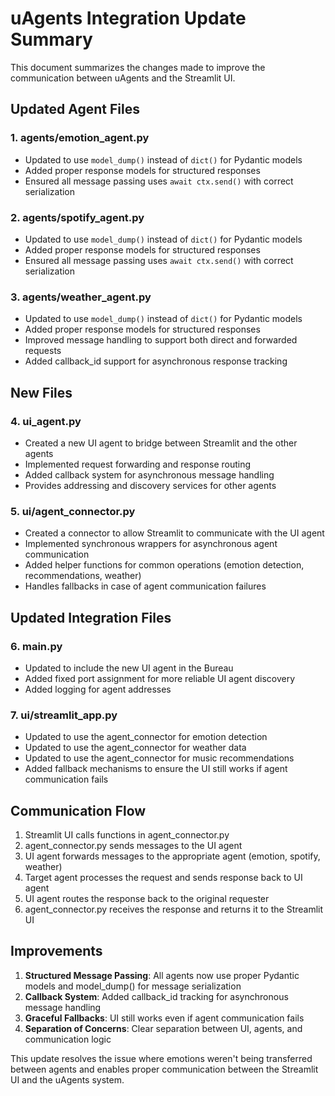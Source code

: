 # uAgents Integration Update Summary

This document summarizes the changes made to improve the communication between uAgents and the Streamlit UI.

## Updated Agent Files

### 1. agents/emotion_agent.py
- Updated to use `model_dump()` instead of `dict()` for Pydantic models
- Added proper response models for structured responses
- Ensured all message passing uses `await ctx.send()` with correct serialization

### 2. agents/spotify_agent.py
- Updated to use `model_dump()` instead of `dict()` for Pydantic models
- Added proper response models for structured responses
- Ensured all message passing uses `await ctx.send()` with correct serialization

### 3. agents/weather_agent.py
- Updated to use `model_dump()` instead of `dict()` for Pydantic models
- Added proper response models for structured responses
- Improved message handling to support both direct and forwarded requests
- Added callback_id support for asynchronous response tracking

## New Files

### 4. ui_agent.py
- Created a new UI agent to bridge between Streamlit and the other agents
- Implemented request forwarding and response routing
- Added callback system for asynchronous message handling
- Provides addressing and discovery services for other agents

### 5. ui/agent_connector.py
- Created a connector to allow Streamlit to communicate with the UI agent
- Implemented synchronous wrappers for asynchronous agent communication
- Added helper functions for common operations (emotion detection, recommendations, weather)
- Handles fallbacks in case of agent communication failures

## Updated Integration Files

### 6. main.py
- Updated to include the new UI agent in the Bureau
- Added fixed port assignment for more reliable UI agent discovery
- Added logging for agent addresses

### 7. ui/streamlit_app.py
- Updated to use the agent_connector for emotion detection
- Updated to use the agent_connector for weather data
- Updated to use the agent_connector for music recommendations
- Added fallback mechanisms to ensure the UI still works if agent communication fails

## Communication Flow

1. Streamlit UI calls functions in agent_connector.py
2. agent_connector.py sends messages to the UI agent
3. UI agent forwards messages to the appropriate agent (emotion, spotify, weather)
4. Target agent processes the request and sends response back to UI agent
5. UI agent routes the response back to the original requester
6. agent_connector.py receives the response and returns it to the Streamlit UI

## Improvements

1. **Structured Message Passing**: All agents now use proper Pydantic models and model_dump() for message serialization
2. **Callback System**: Added callback_id tracking for asynchronous message handling
3. **Graceful Fallbacks**: UI still works even if agent communication fails
4. **Separation of Concerns**: Clear separation between UI, agents, and communication logic

This update resolves the issue where emotions weren't being transferred between agents and enables proper communication between the Streamlit UI and the uAgents system. 